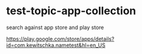 # test-topic-app-collection

search against app store and play store


https://play.google.com/store/apps/details?id=com.kewitschka.nametest&hl=en_US
